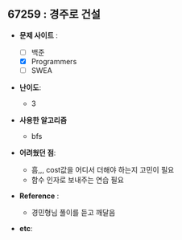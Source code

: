 
## 67259 :  경주로 건설

- **문제 사이트** : 
  - [ ] 백준
  - [x] Programmers
  - [ ] SWEA

- **난이도**:
  - 3

- **사용한 알고리즘**
  - bfs

- **어려웠던 점**:
  - 흠,,, cost값을 어디서 더해야 하는지 고민이 필요
  - 함수 인자로 보내주는 연습 필요

- **Reference** :
  - 경민형님 풀이를 듣고 깨달음

- **etc**:

